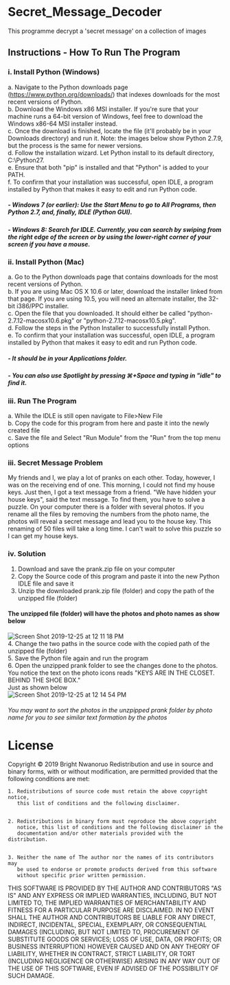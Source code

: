 # Secret_Message_Decoder
This programme decrypt a 'secret message' on a collection of images<br>

## Instructions - How To Run The Program
### i. Install Python (Windows)
a. Navigate to the Python downloads page (https://www.python.org/downloads/) that indexes downloads for the most recent versions of Python.<br>
b. Download the Windows x86 MSI installer. If you're sure that your machine runs a 64-bit version of Windows, feel free to download the Windows x86-64 MSI installer instead.<br>
c. Once the download is finished, locate the file (it'll probably be in your Downloads directory) and run it. Note: the images below show Python 2.7.9, but the process is the same for newer versions.<br>
d. Follow the installation wizard. Let Python install to its default directory, C:\Python27\.<br>
e. Ensure that both "pip" is installed and that "Python" is added to your PATH.<br>
f. To confirm that your installation was successful, open IDLE, a program installed by Python that makes it easy to edit and run Python code.<br>
##### - Windows 7 (or earlier): Use the Start Menu to go to All Programs, then Python 2.7, and, finally, IDLE (Python GUI).
##### - Windows 8: Search for IDLE. Currently, you can search by swiping from the right edge of the screen or by using the lower-right corner of your screen if you have a mouse.<br>

### ii. Install Python (Mac)
a. Go to the Python downloads page that contains downloads for the most recent versions of Python.<br>
b. If you are using Mac OS X 10.6 or later, download the installer linked from that page. If you are using 10.5, you will need an alternate installer, the 32-bit i386/PPC installer.<br>
c. Open the file that you downloaded. It should either be called "python-2.7.12-macosx10.6.pkg" or "python-2.7.12-macosx10.5.pkg".<br>
d. Follow the steps in the Python Installer to successfully install Python.<br>
e. To confirm that your installation was successful, open IDLE, a program installed by Python that makes it easy to edit and run Python code.
##### - It should be in your Applications folder.
##### - You can also use Spotlight by pressing ⌘+Space and typing in "idle" to find it.<br>
### iii. Run The Program
a. While the IDLE is still open navigate to File>New File<br>
b. Copy the code for this program from here and paste it into the newly created file<br>
c. Save the file and Select "Run Module" from the "Run" from the top menu options<br>

### iii. Secret Message Problem
My friends and I, we play a lot of pranks on each other. Today, however, I was on the receiving end of one. This morning, I could not find my house keys. Just then, I got a text message from a friend. "We have hidden your house keys", said the text message. To find them, you have to solve a puzzle. On your computer there is a folder with several photos. If you rename all the files by removing the numbers from the photo name, the photos will reveal a secret message and lead you to the house key. This renaming of 50 files will take a long time. I can't wait to solve this puzzle so I can get my house keys.

### iv. Solution
1. Download and save the prank.zip file on your computer<br>
2. Copy the Source code of this program and paste it into the new Python IDLE file and save it<br>
3. Unzip the downloaded prank.zip file (folder) and copy the path of the unzipped file (folder)<br>
#### The unzipped file (folder) will have the photos and photo names as show below<br>
![Screen Shot 2019-12-25 at 12 11 18 PM](https://user-images.githubusercontent.com/13493736/71449693-be5d4e00-270f-11ea-9f95-54d753f1c063.png)<br>
4. Change the two paths in the source code with the copied path of the unzipped file (folder)<br>
5. Save the Python file again and run the program<br>
6. Open the unzipped prank folder to see the changes done to the photos. You notice the text on the photo icons reads "KEYS ARE IN THE CLOSET. BEHIND THE SHOE BOX."<br>
Just as shown below<br>
![Screen Shot 2019-12-25 at 12 14 54 PM](https://user-images.githubusercontent.com/13493736/71449721-33308800-2710-11ea-80a6-2ffb238381c5.png)<br>
###### You may want to sort the photos in the unzpipped prank folder by photo name for you to see similar text formation by the photos

# License

Copyright © 2019 Bright Nwanoruo 
Redistribution and use in source and binary forms, with or without
modification, are permitted provided that the following conditions are met:


    1. Redistributions of source code must retain the above copyright notice,
       this list of conditions and the following disclaimer.


    2. Redistributions in binary form must reproduce the above copyright
       notice, this list of conditions and the following disclaimer in the
       documentation and/or other materials provided with the distribution.


    3. Neither the name of The author nor the names of its contributors may
       be used to endorse or promote products derived from this software
       without specific prior written permission.


THIS SOFTWARE IS PROVIDED BY THE AUTHOR AND CONTRIBUTORS "AS IS" AND
ANY EXPRESS OR IMPLIED WARRANTIES, INCLUDING, BUT NOT LIMITED TO, THE IMPLIED
WARRANTIES OF MERCHANTABILITY AND FITNESS FOR A PARTICULAR PURPOSE ARE
DISCLAIMED. IN NO EVENT SHALL THE AUTHOR AND CONTRIBUTORS BE LIABLE FOR
ANY DIRECT, INDIRECT, INCIDENTAL, SPECIAL, EXEMPLARY, OR CONSEQUENTIAL DAMAGES
(INCLUDING, BUT NOT LIMITED TO, PROCUREMENT OF SUBSTITUTE GOODS OR SERVICES;
LOSS OF USE, DATA, OR PROFITS; OR BUSINESS INTERRUPTION) HOWEVER CAUSED AND ON
ANY THEORY OF LIABILITY, WHETHER IN CONTRACT, STRICT LIABILITY, OR TORT
(INCLUDING NEGLIGENCE OR OTHERWISE) ARISING IN ANY WAY OUT OF THE USE OF THIS
SOFTWARE, EVEN IF ADVISED OF THE POSSIBILITY OF SUCH DAMAGE.
